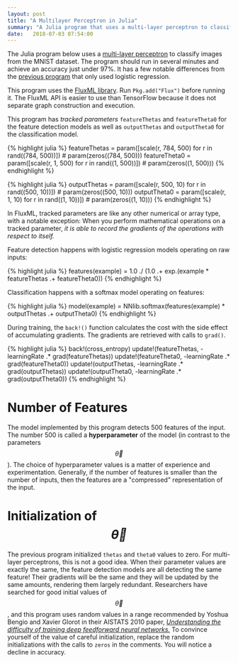 ```yaml
---
layout: post
title: "A Multilayer Perceptron in Julia"
summary: "A Julia program that uses a multi-layer perceptron to classify images from the MNIST dataset."
date:   2018-07-03 07:54:00
---
```


The Julia program below uses a [multi-layer
perceptron](/2018/07/01/multi-layer-perceptrons) to classify images from the
MNIST dataset. The program should run in several minutes and achieve an
accuracy just under 97%. It has a few notable differences from the [previous
program](/2018/07/01/simple-computer-vision-julia) that only used logistic
regression.

This program uses the [FluxML library](https://fluxml.ai). Run
`Pkg.add("Flux")` before running it. The FluxML API is easier to use than
TensorFlow because it does not separate graph construction and execution.

This program has _tracked parameters_ `featureThetas` and `featureTheta0` for
the feature detection models as well as `outputThetas` and `outputTheta0` for
the classification model. 

{% highlight julia %}
featureThetas = param([scale(r, 784, 500) for r in rand((784, 500))]) # param(zeros((784, 500)))
featureTheta0 = param([scale(r, 1, 500) for r in rand((1, 500))]) # param(zeros((1, 500)))
{% endhighlight %}

{% highlight julia %}
outputThetas = param([scale(r, 500, 10) for r in rand((500, 10))]) # param(zeros((500, 10)))
outputTheta0 = param([scale(r, 1, 10) for r in rand((1, 10))]) # param(zeros((1, 10)))
{% endhighlight %}

In FluxML, tracked parameters are like any other numerical or array type, with
a notable exception: When you perform mathematical operations on a tracked
parameter, _it is able to record the gradients of the operations with respect
to itself._

Feature detection happens with logistic regression models operating on raw
inputs:

{% highlight julia %}
features(example) = 1.0 ./ (1.0 .+ exp.(example * featureThetas .+ featureTheta0))
{% endhighlight %}

Classification happens with a softmax model operating on features:

{% highlight julia %}
model(example) = NNlib.softmax(features(example) * outputThetas .+ outputTheta0)
{% endhighlight %}

During training, the `back!()` function calculates the cost with the side
effect of accumulating gradients. The gradients are retrieved with calls to
`grad()`.

{% highlight julia %}
  back!(cross_entropy)
  update!(featureThetas, -learningRate .* grad(featureThetas))
  update!(featureTheta0, -learningRate .* grad(featureTheta0))
  update!(outputThetas, -learningRate .* grad(outputThetas))
  update!(outputTheta0, -learningRate .* grad(outputTheta0))
{% endhighlight %}

# Number of Features

The model implemented by this program detects 500 features of the input. The
number 500 is called a **hyperparameter** of the model (in contrast to the
parameters $$\vec{\theta}$$). The choice of hyperparameter values is a matter
of experience and experimentation. Generally, if the number of features is
smaller than the number of inputs, then the features are a "compressed"
representation of the input.

# Initialization of $$\vec{\theta}$$

The previous program initialized `thetas` and `theta0` values to zero. For
multi-layer perceptrons, this is not a good idea. When their parameter values
are exactly the same, the feature detection models are all detecting the same
feature! Their gradients will be the same and they will be updated by the same
amounts, rendering them largely redundant. Researchers have searched for good
initial values of $$\vec{\theta}$$, and this program uses random
values in a range recommended by Yoshua Bengio and Xavier Glorot in their
AISTATS 2010 paper, [_Understanding the difficulty of training deep feedforward
neural networks._](http://proceedings.mlr.press/v9/glorot10a/glorot10a.pdf) To
convince yourself of the value of careful initialization, replace the
random initializations with the calls to `zeros` in the comments.
You will notice a decline in accuracy.

<script src="https://gist.github.com/mspandit/7b6a60bf7feb316b679c79e20aaf80bc.js"></script>